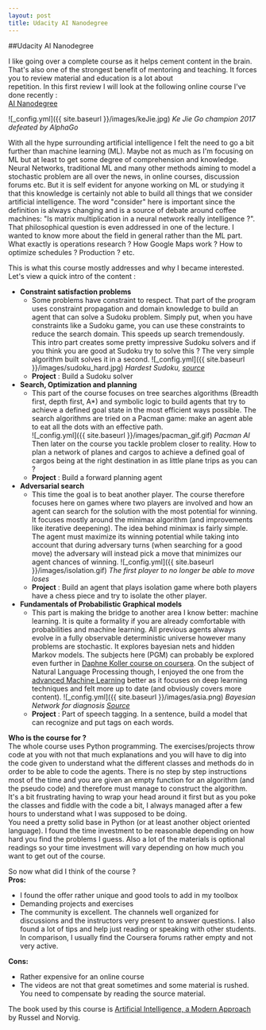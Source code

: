 ```yaml
---
layout: post
title: Udacity AI Nanodegree
---
```

##Udacity AI Nanodegree

I like going over a complete course as it helps cement content in the brain. That's also one of the strongest benefit of mentoring and teaching. It forces you to review material and education is a lot about  
repetition. In this first review I will look at the following online course I've done recently :  
[AI Nanodegree](https://www.udacity.com/course/ai-artificial-intelligence-nanodegree--nd898)

![_config.yml]({{ site.baseurl }}/images/keJie.jpg)
*Ke Jie Go champion 2017 defeated by AlphaGo*

With all the hype surrounding artificial intelligence I felt the need to go a bit further than machine learning (ML). Maybe not as much 
as I'm focusing on ML but at least to get some degree of comprehension and knowledge. 
Neural Networks, traditional ML and many other methods aiming to model a stochastic problem are all over the news, in online courses, 
discussion forums etc. But it is self evident for anyone working on ML or studying it that this knowledge is certainly not able to build all things
that we consider artificial intelligence. The word "consider" here is important since the definition is always changing and is a source 
of debate around coffee machines: "Is matrix multiplication in a neural network really intelligence ?". 
That philosophical question is even addressed in one of the lecture. I wanted to know more about the field in general rather than the ML 
part. What exactly is operations research ? How Google Maps work ? 
How to optimize schedules ? Production ? etc.

This is what this course mostly addresses and why I became interested. Let's view a quick intro of the content :  
* **Constraint satisfaction problems**
	* Some problems have constraint to respect. That part of the program uses constraint propagation and domain knowledge 
	to build an agent that can solve a Sudoku problem. Simply put, when you have constraints like a Sudoku game, you can use these constraints to 
	reduce the search domain. This speeds up search tremendously. This intro part creates some pretty impressive Sudoku solvers and if you think you are good 
	at Sudoku try to solve this ? The very simple algorithm built solves it in a second.
	![_config.yml]({{ site.baseurl }}/images/sudoku_hard.jpg)
	*Hardest Sudoku, [source](https://www.telegraph.co.uk/news/science/science-news/9359579/Worlds-hardest-sudoku-can-you-crack-it.html)*
	* **Project** : Build a Sudoku solver
* **Search, Optimization and planning**
	* This part of the course focuses on tree searches algorithms (Breadth first, depth first, A*) and symbolic logic to build agents that
	try to achieve a defined goal state in the most efficient ways possible. The search algorithms are tried on a Pacman game: make an agent able to 
	eat all the dots with an effective path.  
	![_config.yml]({{ site.baseurl }}/images/pacman_gif.gif)
	*Pacman AI*
	Then later on the course you tackle problem closer to reality. How to plan a network of planes and cargos
	to achieve a defined goal of cargos being at the right destination in as little plane trips as you can ?
	* **Project** : Build a forward planning agent
* **Adversarial search**
	* This time the goal is to beat another player. The course therefore focuses here on games where two players are involved and how an 
	agent can search for the solution with the most potential for winning. It focuses mostly around the minimax algorithm 
	(and improvements like iterative deepening). The idea behind minimax is fairly simple. The agent must maximize its winning potential 
	while taking into account that during adversary turns (when searching for a good move) the adversary will instead pick a move that minimizes our agent chances of winning.
	![_config.yml]({{ site.baseurl }}/images/isolation.gif)
	*The first player to no longer be able to move loses*
	* **Project** : Build an agent that plays isolation game where both players have a chess piece and try to isolate the other player.
* **Fundamentals of Probabilistic Graphical models**
	* This part is making the bridge to another area I know better: machine learning. It is quite a formality if you are already comfortable with 
	probabilities and machine learning.	All previous agents always evolve in a fully observable
	deterministic universe however many problems are stochastic. It explores bayesian nets and hidden Markov models. 
	The subjects here (PGM) can probably be explored even further in [Daphne Koller course on coursera](https://www.coursera.org/learn/probabilistic-graphical-models). On the subject of Natural Language Processing though, I enjoyed the one from the [advanced Machine Learning](https://www.coursera.org/learn/language-processing/) 
	better as it focuses on deep learning techniques and felt more up to date (and obviously covers more content). 
	![_config.yml]({{ site.baseurl }}/images/asia.png)
	*Bayesian Network for diagnosis [Source](https://www.researchgate.net/publication/220254267_Learning_Bayesian_networks_Approaches_and_issues)*
	* **Project** : Part of speech tagging. In a sentence, build a model that can recognize and put tags on each words.
	
**Who is the course for ?**  
The whole course uses Python programming. The exercises/projects throw code at you with not that much explanations and you will have to dig 
into the code given to understand what the different classes and methods do in order to be able to code the agents. There is no step by step 
instructions most of the time and you are given an empty function for an algorithm (and the pseudo code) and therefore must manage to construct the algorithm. 
It's a bit frustrating having to wrap your head around it first but as you poke the classes and fiddle with the code a bit, I always managed 
after a few hours to understand what I was supposed to be doing.  
You need a pretty solid base in Python (or at least another object oriented language). I found the time investment to be reasonable depending 
on how hard you find the problems I guess. Also a lot of the materials is optional readings so your time investment will vary depending on how 
much you want to get out of the course.
	
So now what did I think of the course ?  
**Pros:**
* I found the offer rather unique and good tools to add in my toolbox
* Demanding projects and exercises
* The community is excellent. The channels well organized for discussions and the instructors very present to answer questions. I also found 
a lot of tips and help just reading or speaking with other students. In comparison, I usually find the Coursera forums rather empty and not 
very active.

**Cons:**
* Rather expensive for an online course
* The videos are not that great sometimes and some material is rushed. You need to compensate by reading the source material.

The book used by this course is [Artificial Intelligence, a Modern Approach](https://en.wikipedia.org/wiki/Artificial_Intelligence%3A_A_Modern_Approach) 
by Russel and Norvig.

